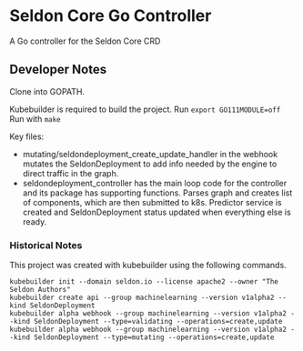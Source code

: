 # Seldon Core Go Controller
A Go controller for the Seldon Core CRD

## Developer Notes

Clone into GOPATH.

Kubebuilder is required to build the project.
Run `export GO111MODULE=off`
Run with `make`

Key files:

* mutating/seldondeployment_create_update_handler in the webhook mutates the SeldonDeployment to add info needed by the engine to direct traffic in the graph.
* seldondeployment_controller has the main loop code for the controller and its package has supporting functions. Parses graph and creates list of components, which are then submitted to k8s. Predictor service is created and SeldonDeployment status updated when everything else is ready.

### Historical Notes
This project was created with kubebuilder using the following commands.

```
kubebuilder init --domain seldon.io --license apache2 --owner "The Seldon Authors"
kubebuilder create api --group machinelearning --version v1alpha2 --kind SeldonDeployment
kubebuilder alpha webhook --group machinelearning --version v1alpha2 --kind SeldonDeployment --type=validating --operations=create,update
kubebuilder alpha webhook --group machinelearning --version v1alpha2 --kind SeldonDeployment --type=mutating --operations=create,update
```
